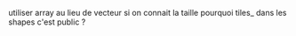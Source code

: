 utiliser array au lieu de vecteur si on connait la taille
pourquoi tiles_ dans les shapes c'est public ?


